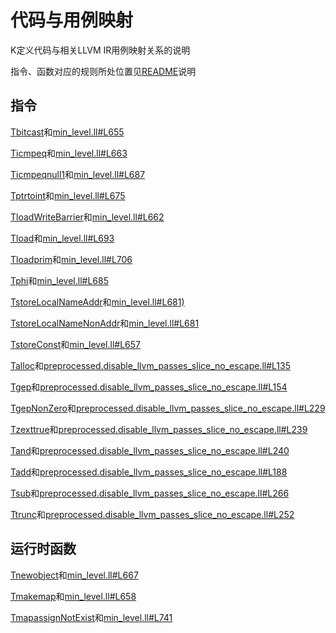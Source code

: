 # 代码与用例映射

K定义代码与相关LLVM IR用例映射关系的说明

指令、函数对应的规则所处位置见[README](../src/README.md)说明

## 指令

[Tbitcast](../src/gollvm-dyn-insts.k#L53)和[min_level.ll#L655](../test/llvmIR/min_level/min_level.ll#L655)

[Ticmpeq](../src/gollvm-dyn-insts.k#L55)和[min_level.ll#L663](../test/llvmIR/min_level/min_level.ll#L663)

[Ticmpeqnull1](../src/gollvm-dyn-insts.k#L59)和[min_level.ll#L687](../test/llvmIR/min_level/min_level.ll#L687)

[Tptrtoint](../src/gollvm-dyn-insts.k#L96)和[min_level.ll#L675](../test/llvmIR/min_level/min_level.ll#L675)

[TloadWriteBarrier](../src/gollvm-dyn-insts.k#L98)和[min_level.ll#L662](../test/llvmIR/min_level/min_level.ll#L662)

[Tload](../src/gollvm-dyn-insts.k#L100)和[min_level.ll#L693](../test/llvmIR/min_level/min_level.ll#L693)

[Tloadprim](../src/gollvm-dyn-insts.k#L108)和[min_level.ll#L706](../test/llvmIR/min_level/min_level.ll#L706)

[Tphi](../src/gollvm-dyn-insts.k#L117)和[min_level.ll#L685](../test/llvmIR/min_level/min_level.ll#L685)

[TstoreLocalNameAddr](../src/gollvm-dyn-insts.k#L143)和[min_level.ll#L681)](../test/llvmIR/min_level/min_level.ll#L681)

[TstoreLocalNameNonAddr](../src/gollvm-dyn-insts.k#L147)和[min_level.ll#L681](../test/llvmIR/min_level/min_level.ll#L681)

[TstoreConst](../src/gollvm-dyn-insts.k#L147)和[min_level.ll#L657](../test/llvmIR/min_level/min_level.ll#L657)

[Talloc](../src/gollvm-dyn-insts.k#L157)和[preprocessed.disable_llvm_passes_slice_no_escape.ll#L135](../test/llvmIR/slice_no_escape/preprocessed.disable_llvm_passes_slice_no_escape.ll#L135)

[Tgep](../src/gollvm-dyn-insts.k#L169)和[preprocessed.disable_llvm_passes_slice_no_escape.ll#L154](../test/llvmIR/slice_no_escape/preprocessed.disable_llvm_passes_slice_no_escape.ll#L154)

[TgepNonZero](../src/gollvm-dyn-insts.k#L176)和[preprocessed.disable_llvm_passes_slice_no_escape.ll#L229](../test/llvmIR/slice_no_escape/preprocessed.disable_llvm_passes_slice_no_escape.ll#L229)

[Tzexttrue](../src/gollvm-dyn-insts.k#L183)和[preprocessed.disable_llvm_passes_slice_no_escape.ll#L239](../test/llvmIR/slice_no_escape/preprocessed.disable_llvm_passes_slice_no_escape.ll#L239)

[Tand](../src/gollvm-dyn-insts.k#L192)和[preprocessed.disable_llvm_passes_slice_no_escape.ll#L240](../test/llvmIR/slice_no_escape/preprocessed.disable_llvm_passes_slice_no_escape.ll#L240)

[Tadd](../src/gollvm-dyn-insts.k#L199)和[preprocessed.disable_llvm_passes_slice_no_escape.ll#L188](../test/llvmIR/slice_no_escape/preprocessed.disable_llvm_passes_slice_no_escape.ll#L188)

[Tsub](../src/gollvm-dyn-insts.k#L206)和[preprocessed.disable_llvm_passes_slice_no_escape.ll#L266](../test/llvmIR/slice_no_escape/preprocessed.disable_llvm_passes_slice_no_escape.ll#L266)

[Ttrunc](../src/gollvm-dyn-insts.k#L213)和[preprocessed.disable_llvm_passes_slice_no_escape.ll#L252](../test/llvmIR/slice_no_escape/preprocessed.disable_llvm_passes_slice_no_escape.ll#L252)

## 运行时函数

[Tnewobject](../src/gollvm-runtime.k#L58)和[min_level.ll#L667](../test/llvmIR/min_level/min_level.ll#L667)

[Tmakemap](../src/gollvm-runtime.k#L65)和[min_level.ll#L658](../test/llvmIR/min_level/min_level.ll#L658)

[TmapassignNotExist](../src/gollvm-runtime.k#L78)和[min_level.ll#L741](../test/llvmIR/min_level/min_level.ll#L741)


